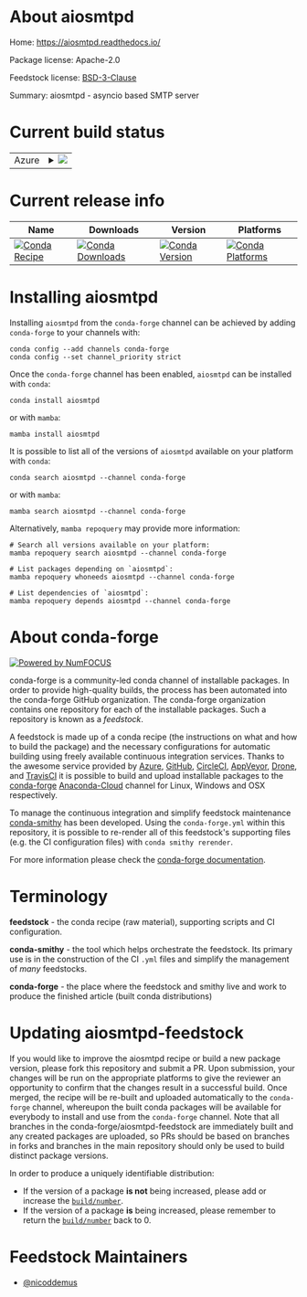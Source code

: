 About aiosmtpd
==============

Home: https://aiosmtpd.readthedocs.io/

Package license: Apache-2.0

Feedstock license: [BSD-3-Clause](https://github.com/conda-forge/aiosmtpd-feedstock/blob/main/LICENSE.txt)

Summary: aiosmtpd - asyncio based SMTP server

Current build status
====================


<table>
    
  <tr>
    <td>Azure</td>
    <td>
      <details>
        <summary>
          <a href="https://dev.azure.com/conda-forge/feedstock-builds/_build/latest?definitionId=16110&branchName=main">
            <img src="https://dev.azure.com/conda-forge/feedstock-builds/_apis/build/status/aiosmtpd-feedstock?branchName=main">
          </a>
        </summary>
        <table>
          <thead><tr><th>Variant</th><th>Status</th></tr></thead>
          <tbody><tr>
              <td>linux_64_python3.7.____cpython</td>
              <td>
                <a href="https://dev.azure.com/conda-forge/feedstock-builds/_build/latest?definitionId=16110&branchName=main">
                  <img src="https://dev.azure.com/conda-forge/feedstock-builds/_apis/build/status/aiosmtpd-feedstock?branchName=main&jobName=linux&configuration=linux_64_python3.7.____cpython" alt="variant">
                </a>
              </td>
            </tr><tr>
              <td>linux_64_python3.8.____cpython</td>
              <td>
                <a href="https://dev.azure.com/conda-forge/feedstock-builds/_build/latest?definitionId=16110&branchName=main">
                  <img src="https://dev.azure.com/conda-forge/feedstock-builds/_apis/build/status/aiosmtpd-feedstock?branchName=main&jobName=linux&configuration=linux_64_python3.8.____cpython" alt="variant">
                </a>
              </td>
            </tr><tr>
              <td>linux_64_python3.9.____cpython</td>
              <td>
                <a href="https://dev.azure.com/conda-forge/feedstock-builds/_build/latest?definitionId=16110&branchName=main">
                  <img src="https://dev.azure.com/conda-forge/feedstock-builds/_apis/build/status/aiosmtpd-feedstock?branchName=main&jobName=linux&configuration=linux_64_python3.9.____cpython" alt="variant">
                </a>
              </td>
            </tr><tr>
              <td>osx_64_python3.7.____cpython</td>
              <td>
                <a href="https://dev.azure.com/conda-forge/feedstock-builds/_build/latest?definitionId=16110&branchName=main">
                  <img src="https://dev.azure.com/conda-forge/feedstock-builds/_apis/build/status/aiosmtpd-feedstock?branchName=main&jobName=osx&configuration=osx_64_python3.7.____cpython" alt="variant">
                </a>
              </td>
            </tr><tr>
              <td>osx_64_python3.8.____cpython</td>
              <td>
                <a href="https://dev.azure.com/conda-forge/feedstock-builds/_build/latest?definitionId=16110&branchName=main">
                  <img src="https://dev.azure.com/conda-forge/feedstock-builds/_apis/build/status/aiosmtpd-feedstock?branchName=main&jobName=osx&configuration=osx_64_python3.8.____cpython" alt="variant">
                </a>
              </td>
            </tr><tr>
              <td>osx_64_python3.9.____cpython</td>
              <td>
                <a href="https://dev.azure.com/conda-forge/feedstock-builds/_build/latest?definitionId=16110&branchName=main">
                  <img src="https://dev.azure.com/conda-forge/feedstock-builds/_apis/build/status/aiosmtpd-feedstock?branchName=main&jobName=osx&configuration=osx_64_python3.9.____cpython" alt="variant">
                </a>
              </td>
            </tr><tr>
              <td>win_64_python3.7.____cpython</td>
              <td>
                <a href="https://dev.azure.com/conda-forge/feedstock-builds/_build/latest?definitionId=16110&branchName=main">
                  <img src="https://dev.azure.com/conda-forge/feedstock-builds/_apis/build/status/aiosmtpd-feedstock?branchName=main&jobName=win&configuration=win_64_python3.7.____cpython" alt="variant">
                </a>
              </td>
            </tr><tr>
              <td>win_64_python3.8.____cpython</td>
              <td>
                <a href="https://dev.azure.com/conda-forge/feedstock-builds/_build/latest?definitionId=16110&branchName=main">
                  <img src="https://dev.azure.com/conda-forge/feedstock-builds/_apis/build/status/aiosmtpd-feedstock?branchName=main&jobName=win&configuration=win_64_python3.8.____cpython" alt="variant">
                </a>
              </td>
            </tr><tr>
              <td>win_64_python3.9.____cpython</td>
              <td>
                <a href="https://dev.azure.com/conda-forge/feedstock-builds/_build/latest?definitionId=16110&branchName=main">
                  <img src="https://dev.azure.com/conda-forge/feedstock-builds/_apis/build/status/aiosmtpd-feedstock?branchName=main&jobName=win&configuration=win_64_python3.9.____cpython" alt="variant">
                </a>
              </td>
            </tr>
          </tbody>
        </table>
      </details>
    </td>
  </tr>
</table>

Current release info
====================

| Name | Downloads | Version | Platforms |
| --- | --- | --- | --- |
| [![Conda Recipe](https://img.shields.io/badge/recipe-aiosmtpd-green.svg)](https://anaconda.org/conda-forge/aiosmtpd) | [![Conda Downloads](https://img.shields.io/conda/dn/conda-forge/aiosmtpd.svg)](https://anaconda.org/conda-forge/aiosmtpd) | [![Conda Version](https://img.shields.io/conda/vn/conda-forge/aiosmtpd.svg)](https://anaconda.org/conda-forge/aiosmtpd) | [![Conda Platforms](https://img.shields.io/conda/pn/conda-forge/aiosmtpd.svg)](https://anaconda.org/conda-forge/aiosmtpd) |

Installing aiosmtpd
===================

Installing `aiosmtpd` from the `conda-forge` channel can be achieved by adding `conda-forge` to your channels with:

```
conda config --add channels conda-forge
conda config --set channel_priority strict
```

Once the `conda-forge` channel has been enabled, `aiosmtpd` can be installed with `conda`:

```
conda install aiosmtpd
```

or with `mamba`:

```
mamba install aiosmtpd
```

It is possible to list all of the versions of `aiosmtpd` available on your platform with `conda`:

```
conda search aiosmtpd --channel conda-forge
```

or with `mamba`:

```
mamba search aiosmtpd --channel conda-forge
```

Alternatively, `mamba repoquery` may provide more information:

```
# Search all versions available on your platform:
mamba repoquery search aiosmtpd --channel conda-forge

# List packages depending on `aiosmtpd`:
mamba repoquery whoneeds aiosmtpd --channel conda-forge

# List dependencies of `aiosmtpd`:
mamba repoquery depends aiosmtpd --channel conda-forge
```


About conda-forge
=================

[![Powered by
NumFOCUS](https://img.shields.io/badge/powered%20by-NumFOCUS-orange.svg?style=flat&colorA=E1523D&colorB=007D8A)](https://numfocus.org)

conda-forge is a community-led conda channel of installable packages.
In order to provide high-quality builds, the process has been automated into the
conda-forge GitHub organization. The conda-forge organization contains one repository
for each of the installable packages. Such a repository is known as a *feedstock*.

A feedstock is made up of a conda recipe (the instructions on what and how to build
the package) and the necessary configurations for automatic building using freely
available continuous integration services. Thanks to the awesome service provided by
[Azure](https://azure.microsoft.com/en-us/services/devops/), [GitHub](https://github.com/),
[CircleCI](https://circleci.com/), [AppVeyor](https://www.appveyor.com/),
[Drone](https://cloud.drone.io/welcome), and [TravisCI](https://travis-ci.com/)
it is possible to build and upload installable packages to the
[conda-forge](https://anaconda.org/conda-forge) [Anaconda-Cloud](https://anaconda.org/)
channel for Linux, Windows and OSX respectively.

To manage the continuous integration and simplify feedstock maintenance
[conda-smithy](https://github.com/conda-forge/conda-smithy) has been developed.
Using the ``conda-forge.yml`` within this repository, it is possible to re-render all of
this feedstock's supporting files (e.g. the CI configuration files) with ``conda smithy rerender``.

For more information please check the [conda-forge documentation](https://conda-forge.org/docs/).

Terminology
===========

**feedstock** - the conda recipe (raw material), supporting scripts and CI configuration.

**conda-smithy** - the tool which helps orchestrate the feedstock.
                   Its primary use is in the construction of the CI ``.yml`` files
                   and simplify the management of *many* feedstocks.

**conda-forge** - the place where the feedstock and smithy live and work to
                  produce the finished article (built conda distributions)


Updating aiosmtpd-feedstock
===========================

If you would like to improve the aiosmtpd recipe or build a new
package version, please fork this repository and submit a PR. Upon submission,
your changes will be run on the appropriate platforms to give the reviewer an
opportunity to confirm that the changes result in a successful build. Once
merged, the recipe will be re-built and uploaded automatically to the
`conda-forge` channel, whereupon the built conda packages will be available for
everybody to install and use from the `conda-forge` channel.
Note that all branches in the conda-forge/aiosmtpd-feedstock are
immediately built and any created packages are uploaded, so PRs should be based
on branches in forks and branches in the main repository should only be used to
build distinct package versions.

In order to produce a uniquely identifiable distribution:
 * If the version of a package **is not** being increased, please add or increase
   the [``build/number``](https://docs.conda.io/projects/conda-build/en/latest/resources/define-metadata.html#build-number-and-string).
 * If the version of a package **is** being increased, please remember to return
   the [``build/number``](https://docs.conda.io/projects/conda-build/en/latest/resources/define-metadata.html#build-number-and-string)
   back to 0.

Feedstock Maintainers
=====================

* [@nicoddemus](https://github.com/nicoddemus/)

